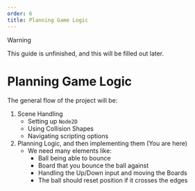 ```yaml
---
order: 6
title: Planning Game Logic
---
```

<!-- Use mermaid diagrams! (And tables and more wherever needed) -->

> [!WARNING]
> This guide is unfinished, and this will be filled out later.

# Planning Game Logic
The general flow of the project will be:
1. Scene Handling 
    - Setting up `Node2D`
    - Using Collision Shapes
    - Navigating scripting options
2. Planning Logic, and then implementing them (You are here)
    - We need many elements like:
        - Ball being able to bounce
        - Board that you bounce the ball against
        - Handling the Up/Down input and moving the Boards
        - The ball should reset position if it crosses the edges